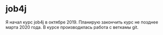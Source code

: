 ﻿# job4j
Я начал курс job4j в октябре 2019. Планирую закончить курс не позднее марта 2020 года.
В курсе производилась работа с веткамы git.